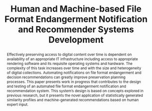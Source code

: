 ---
abstract: Effectively preserving access to digital content over time is dependent
  on availability of an appropriate IT infrastructure including access to appropriate
  rendering software and its requisite operating systems and hardware. The complexity
  of this task increases over time and with the size and heterogeneity of digital
  collections. Automating notifications on file format endangerment and decision recommendations
  can greatly improve preservation planning processes. This paper presents work in
  progress that contributes to the design and testing of an automated file format
  endangerment notification and recommendation system. This system’s design is based
  on concepts explored in previous research, but it presents the novel application
  of statistically generated similarity profiles and machine-generated recommendations
  based on human expert input.
creators:
- Ryan, Heather
- Gordea, Sergiu
- Graf, Roman
date: null
document_url: https://services.phaidra.univie.ac.at/api/object/o:429557/download
grand_parent: iPRES
institutions: []
keywords:
- file format endangerment
- institutional risk profiles
- recommender systems
- notification systems
landing_page_url: https://phaidra.univie.ac.at/o:429557
language: eng
layout: publication
license: CC BY 4.0 International
notes_url: null
parent: iPRES 2015
presentation_url: null
publication_type: paper
size: 632583
source_name: iPRES
title: Human and Machine-based File Format Endangerment Notification and Recommender
  Systems Development
year: 2015
---